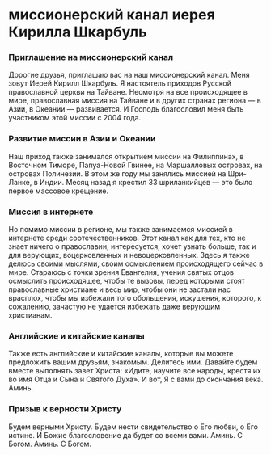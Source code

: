 # миссионерский канал иерея Кирилла Шкарбуль

### Приглашение на миссионерский канал  
Дорогие друзья, приглашаю вас на наш миссионерский канал. Меня зовут Иерей Кирилл Шкарбуль. Я настоятель приходов Русской православной церкви на Тайване. Несмотря на все происходящее в мире, православная миссия на Тайване и в других странах региона — в Азии, в Океании — развивается. И Господь благословил меня быть участником этой миссии с 2004 года.

### Развитие миссии в Азии и Океании  
Наш приход также занимался открытием миссии на Филиппинах, в Восточном Тиморе, Папуа-Новой Гвинее, на Маршалловых островах, на островах Полинезии. В этом же году мы занялись миссией на Шри-Ланке, в Индии. Месяц назад я крестил 33 шриланкийцев — это было первое массовое крещение.

### Миссия в интернете  
Но помимо миссии в регионе, мы также занимаемся миссией в интернете среди соотечественников. Этот канал как для тех, кто не знает ничего о православии, интересуется, хочет узнать больше, так и для верующих, воцерковленных и невоцерковленных. Здесь я также делюсь своими мыслями, своим осмыслением происходящего сейчас в мире. Стараюсь с точки зрения Евангелия, учения святых отцов осмыслить происходящее, чтобы те вызовы, перед которыми стоят православные христиане и весь мир, чтобы они не застали нас врасплох, чтобы мы избежали того обольщения, искушения, которого, к сожалению, зачастую не удается избежать даже верующим христианам.

### Английские и китайские каналы  
Также есть английские и китайские каналы, которые вы можете предложить вашим друзьям, знакомым. Делитесь ими. Давайте будем вместе выполнять завет Христа: «Идите, научите все народы, крестя их во имя Отца и Сына и Святого Духа». И вот, Я с вами до скончания века. Аминь.

### Призыв к верности Христу  
Будем верными Христу. Будем нести свидетельство о Его любви, о Его истине. И Божие благословение да будет со всеми вами. Аминь. С Богом. Аминь. С Богом.

